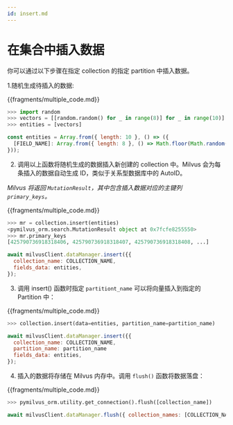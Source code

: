 ```yaml
---
id: insert.md
---
```


# 在集合中插入数据
你可以通过以下步骤在指定 collection 的指定 partition 中插入数据。

1.随机生成待插入的数据:


{{fragments/multiple_code.md}}


```python
>>> import random
>>> vectors = [[random.random() for _ in range(8)] for _ in range(10)]
>>> entities = [vectors]
```

```javascript
const entities = Array.from({ length: 10 }, () => ({
  [FIELD_NAME]: Array.from({ length: 8 }, () => Math.floor(Math.random() * 10)),
}));
```

2. 调用以上函数将随机生成的数据插入新创建的 collection 中。Milvus 会为每条插入的数据自动生成 ID，类似于关系型数据库中的 AutoID。

*Milvus 将返回 `MutationResult`，其中包含插入数据对应的主键列 `primary_keys`。*


{{fragments/multiple_code.md}}


```python
>>> mr = collection.insert(entities)
<pymilvus_orm.search.MutationResult object at 0x7fcfe8255550>
>>> mr.primary_keys
[425790736918318406, 425790736918318407, 425790736918318408, ...]
```

```javascript
await milvusClient.dataManager.insert({{
  collection_name: COLLECTION_NAME,
  fields_data: entities,
});
```

3. 调用 insert() 函数时指定 `partitiont_name` 可以将向量插入到指定的 Partition 中：


{{fragments/multiple_code.md}}


```python
>>> collection.insert(data=entities, partition_name=partition_name)
```

```javascript
await milvusClient.dataManager.insert({{
  collection_name: COLLECTION_NAME,
  partition_name: partition_name
  fields_data: entities,
});
```

4. 插入的数据将存储在 Milvus 内存中。调用 `flush()` 函数将数据落盘：


{{fragments/multiple_code.md}}


```python
>>> pymilvus_orm.utility.get_connection().flush([collection_name])
```

```javascript
await milvusClient.dataManager.flush({ collection_names: [COLLECTION_NAME] });
```
